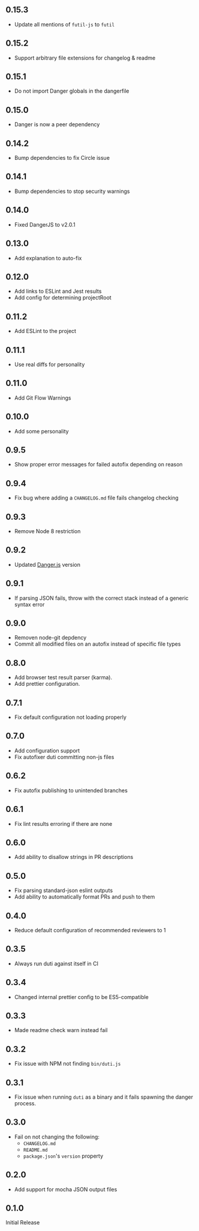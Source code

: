 ## 0.15.3
* Update all mentions of `futil-js` to `futil`

## 0.15.2
* Support arbitrary file extensions for changelog & readme

## 0.15.1
* Do not import Danger globals in the dangerfile

## 0.15.0
* Danger is now a peer dependency

## 0.14.2
* Bump dependencies to fix Circle issue

## 0.14.1
* Bump dependencies to stop security warnings

## 0.14.0

* Fixed DangerJS to v2.0.1

## 0.13.0

* Add explanation to auto-fix

## 0.12.0

* Add links to ESLint and Jest results
* Add config for determining projectRoot

## 0.11.2

* Add ESLint to the project

## 0.11.1

* Use real diffs for personality

## 0.11.0

* Add Git Flow Warnings

## 0.10.0

* Add some personality

## 0.9.5

* Show proper error messages for failed autofix depending on reason

## 0.9.4

* Fix bug where adding a `CHANGELOG.md` file fails changelog checking

## 0.9.3

* Remove Node 8 restriction

## 0.9.2

* Updated [Danger.js](http://danger.systems/js/) version

## 0.9.1

* If parsing JSON fails, throw with the correct stack instead of a generic
  syntax error

## 0.9.0

* Removen node-git depdency
* Commit all modified files on an autofix instead of specific file types

## 0.8.0

* Add browser test result parser (karma).
* Add prettier configuration.

## 0.7.1

* Fix default configuration not loading properly

## 0.7.0

* Add configuration support
* Fix autofixer duti committing non-js files

## 0.6.2

* Fix autofix publishing to unintended branches

## 0.6.1

* Fix lint results erroring if there are none

## 0.6.0

* Add ability to disallow strings in PR descriptions

## 0.5.0

* Fix parsing standard-json eslint outputs
* Add ability to automatically format PRs and push to them

## 0.4.0

* Reduce default configuration of recommended reviewers to 1

## 0.3.5

* Always run duti against itself in CI

## 0.3.4

* Changed internal prettier config to be ES5-compatible

## 0.3.3

* Made readme check warn instead fail

## 0.3.2

* Fix issue with NPM not finding `bin/duti.js`

## 0.3.1

* Fix issue when running `duti` as a binary and it fails spawning the danger
  process.

## 0.3.0

* Fail on not changing the following:
  * `CHANGELOG.md`
  * `README.md`
  * `package.json`'s `version` property

## 0.2.0

* Add support for mocha JSON output files

## 0.1.0

Initial Release
